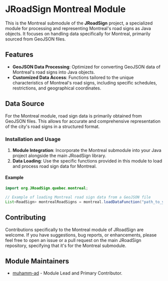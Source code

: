 # JRoadSign Montreal Module

This is the Montreal submodule of the **JRoadSign** project, a specialized module for processing and representing
Montreal's road signs as Java objects. It focuses on handling data specifically for Montreal, primarily sourced from
GeoJSON files.

## Features

- **GeoJSON Data Processing**: Optimized for converting GeoJSON data of Montreal's road signs into Java objects.
- **Customized Data Access**: Functions tailored to the unique characteristics of Montreal's road signs, including
  specific schedules, restrictions, and geographical coordinates.

## Data Source

For the Montreal module, road sign data is primarily obtained from GeoJSON files. This allows for accurate and
comprehensive representation of the city's road signs in a structured format.

### Installation and Usage

1. **Module Integration**: Incorporate the Montreal submodule into your Java project alongside the main JRoadSign
   library.
2. **Data Loading**: Use the specific functions provided in this module to load and process road sign data for Montreal.

#### Example

```java
import org.JRoadSign.quebec.montreal;

// Example of loading Montreal road sign data from a GeoJSON file
List<RoadSign> montrealRoadSigns = montreal.loadDataFunction("path_to_your_geojson_file");
```

## Contributing

Contributions specifically to the Montreal module of JRoadSign are welcome. If you have suggestions, bug reports, or
enhancements, please feel free to open an issue or a pull request on the main JRoadSign repository, specifying that it's
for the Montreal submodule.

## Module Maintainers

- [muhamm-ad](https://github.com/muhamm-ad) - Module Lead and Primary Contributor.